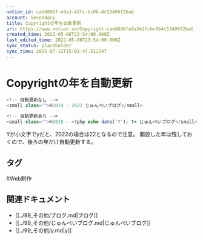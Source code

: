 ```yaml
---
notion_id: cadd896f-e9a3-42fc-bc06-4c53490f2ba6
account: Secondary
title: Copyrightの年を自動更新
url: https://www.notion.so/Copyright-cadd896fe9a342fcbc064c53490f2ba6
created_time: 2022-05-08T23:54:00.000Z
last_edited_time: 2022-05-08T23:54:00.000Z
sync_status: placeholder
sync_time: 2025-07-12T15:01:47.512247
---
```

# Copyrightの年を自動更新

```php
<!-- 自動更新なし -->
<small class="">©2019 - 2022 じゅんぺいブログ</small>

<!-- 自動更新あり -->
<small class="">©2019 - <?php echo date('Y'); ?> じゅんぺいブログ</small>
```
Yが小文字でyだと、2022の場合は22となるので注意。
開設した年は残しておくので、後ろの年だけ自動更新する。

## タグ

#Web制作 

## 関連ドキュメント

- [[../99_その他/ブログ.md|ブログ]]
- [[../99_その他/じゅんぺいブログ.md|じゅんぺいブログ]]
- [[../99_その他/y.md|y]]
